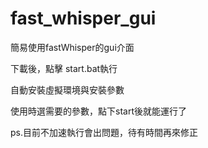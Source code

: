 # fast_whisper_gui
簡易使用fastWhisper的gui介面

下載後，點擊 start.bat執行

自動安裝虛擬環境與安裝參數

使用時選需要的參數，點下start後就能運行了

ps.目前不加速執行會出問題，待有時間再來修正